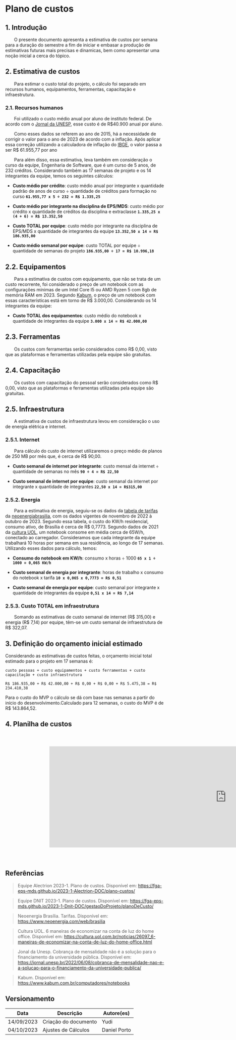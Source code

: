 # Plano de custos

## 1. Introdução

&emsp;&emsp;O presente documento apresenta a estimativa de custos por semana para a duração do semestre a fim de iniciar e embasar a produção de estimativas futuras mais precisas e dinamicas, bem como apresentar uma noção inicial a cerca do tópico.

## 2. Estimativa de custos

&emsp;&emsp;Para estimar o custo total do projeto, o cálculo foi separado em recursos humanos, equipamentos, ferramentas, capacitação e infraestrutura.

### 2.1. Recursos humanos

&emsp;&emsp;Foi utilizado o custo médio anual por aluno de instituto federal. De acordo com o [Jornal da UNESP](https://jornal.unesp.br/2022/06/08/cobranca-de-mensalidade-nao-e-a-solucao-para-o-financiamento-da-universidade-publica/), esse custo é de R$40.900 anual por aluno.

&emsp;&emsp;Como esses dados se referem ao ano de 2015, há a necessidade de corrigir o valor para o ano de 2023 de acordo com a inflação. Após aplicar essa correção utilizando a calculadora de inflação do [IBGE](https://www3.bcb.gov.br/CALCIDADAO/publico/corrigirPorIndice.do?method=corrigirPorIndice#), o valor passa a ser R$ 61.955,77 por ano

&emsp;&emsp;Para além disso, essa estimativa, leva também em consideração o curso da equipe, Engenharia de Software, que é um curso de 5 anos, de 232 créditos. Considerando também as 17 semanas de projeto e os 14 integrantes da equipe, temos os seguintes cálculos:

- **Custo médio por crédito**: custo médio anual por integrante x quantidade padrão de anos de curso ÷ quantidade de créditos para formação no curso **`61.955,77 x 5 ÷ 232 = R$ 1.335,25`**

- **Custo médio por integrante na disciplina de EPS/MDS**: custo médio por crédito x quantidade de créditos da disciplina e extraclasse **`1.335,25 x (4 + 6) = R$ 13.352,50`**

- **Custo TOTAL por equipe**: custo médio por integrante na disciplina de EPS/MDS x quantidade de integrantes da equipe **`13.352,50 x 14 = R$ 186.935,00`**

- **Custo médio semanal por equipe**: custo TOTAL por equipe ÷ quantidade de semanas do projeto **`186.935,00 ÷ 17 = R$ 10.996,18`**

## 2.2. Equipamentos

&emsp;&emsp;Para a estimativa de custos com equipamento, que não se trata de um custo recorrente, foi considerado o preço de um notebook com as configurações mínimas de um Intel Core I5 ou AMD Ryzen 5 com 8gb de memória RAM em 2023. Segundo [Kabum](https://www.kabum.com.br/), o preço de um notebook com essas características está em torno de R$ 3.000,00. Considerando os 14 integrantes da equipe:

- **Custo TOTAL dos equipamentos**: custo médio do notebook x quantidade de integrantes da equipe **`3.000 x 14 = R$ 42.000,00`**

## 2.3. Ferramentas
&emsp;&emsp;Os custos com ferramentas serão considerados como R$ 0,00, visto que as plataformas e ferramentas utilizadas pela equipe são gratuitas.

## 2.4. Capacitação
&emsp;&emsp;Os custos com capacitação do pessoal serão considerados como R$ 0,00, visto que as plataformas e ferramentas utilizadas pela equipe são gratuitas.

## 2.5. Infraestrutura
&emsp;&emsp;A estimativa de custos de infraestrutura levou em consideração o uso de energia elétrica e internet.

### 2.5.1. Internet
&emsp;&emsp;Para cálculo do custo de internet utilizaremos o preço médio de planos de 250 MB por mês que, é cerca de R$ 90,00.

- **Custo semanal de internet por integrante**: custo mensal da internet ÷ quantidade de semanas no mês **`90 ÷ 4 = R$ 22,50`**

- **Custo semanal de internet por equipe**: custo semanal da internet por integrante x quantidade de integrantes **`22,50 x 14 = R$315,00`**

### 2.5.2. Energia

&emsp;&emsp;Para a estimativa de energia, seguiu-se os dados da [tabela de tarifas](https://www.neoenergia.com/documents/d/brasilia/01_nbsb_tarifas_energia_eletrica_grupob_nov_2022_reh3134-pdf-1?download=true) da [neoenergiabrasilia](https://www.neoenergia.com/web/brasilia), com os dados vigentes de novembro de 2022 à outubro de 2023. Segundo essa tabela, o custo do KW/h residencial, consumo ativo, de Brasília é cerca de R$ 0,7773. Segundo dados de 2021 da [cultura UOL](https://cultura.uol.com.br/noticias/26097_6-maneiras-de-economizar-na-conta-de-luz-do-home-office.html), um notebook consome em média cerca de 65W/h, conectado ao carregador. Consideramos que cada integrante da equipe trabalhará 10 horas por semana em sua residência, ao longo de 17 semanas. Utilizando esses dados para cálculo, temos:

- **Consumo do notebook em KW/h**: consumo x horas ÷ 1000
**`65 x 1 ÷ 1000 = 0,065 KW/h`**

- **Custo semanal de energia por integrante**: horas de trabalho x consumo do notebook x tarifa
**`10 x 0,065 x 0,7773 = R$ 0,51`**

- **Custo semanal de energia por equipe**: custo semanal por integrante x quantidade de integrantes da equipe **`0,51 x 14 = R$ 7,14`**

### 2.5.3. Custo TOTAL em infraestrutura

&emsp;&emsp;Somando as estimativas de custo semanal de internet (R$ 315,00) e energia (R$ 7,14) por equipe, têm-se um custo semanal de infraestrutura de R$ 322,07.

## 3. Definição do orçamento inicial estimado

Considerando as estimativas de custos feitas, o orçamento  inicial total estimado para o projeto em 17 semanas é:

    custo pessoas + custo equipamentos + custo ferramentas + custo capacitação + custo infraestrutura

    R$ 186.935,00 + R$ 42.000,00 + R$ 0,00 + R$ 0,00 + R$ 5.475,38 = R$ 234.410,38

Para o custo do MVP o cálculo se dá com base nas semanas a partir do início do desenvolvimento.Calculado para 12 semanas, o custo do MVP é de R$ 143.864,52.

## 4. Planilha de custos

<iframe width="1400" height="400" style="-webkit-transform:scale(0.8);-moz-transform-scale(0.8);" frameborder="0" src="https://docs.google.com/spreadsheets/d/e/2PACX-1vR5TLx-OiCCkfYJsUqnzRMC8_voSbbLjuCMqJ7L3HCKK-tyqB_JCvQJeSCWtQKNrHcSY8yMYAyLzpi7/pubhtml?gid=0&amp;single=true&amp;widget=true&amp;headers=false"></iframe>

## Referências

> Equipe Alectrion 2023-1. Plano de custos. Disponível em: <https://fga-eps-mds.github.io/2023-1-Alectrion-DOC/plano-custos/>

> Equipe DNIT 2023-1. Plano de custos. Disponível em: <https://fga-eps-mds.github.io/2023-1-Dnit-DOC/gestaoDoProjeto/planoDeCusto/>

> Neoenergia Brasília. Tarifas. Disponível em: <https://www.neoenergia.com/web/brasilia>

> Cultura UOL. 6 maneiras de economizar na conta de luz do home office. Disponível em: <https://cultura.uol.com.br/noticias/26097_6-maneiras-de-economizar-na-conta-de-luz-do-home-office.html>
 
> Jonal da Unesp. Cobrança de mensalidade não é a solução para o financiamento da universidade pública. Disponível em: <https://jornal.unesp.br/2022/06/08/cobranca-de-mensalidade-nao-e-a-solucao-para-o-financiamento-da-universidade-publica/>
  
> Kabum. Disponível em: <https://www.kabum.com.br/computadores/notebooks>

## Versionamento

|**Data**|**Descrição**|**Autore(es)**|
|--------|-------------|--------------|
|14/09/2023| Criação do documento | Yudi |
|04/10/2023| Ajustes de Cálculos | Daniel Porto |